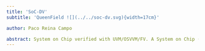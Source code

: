 ```yaml
---
title: 'SoC-DV'
subtitle: 'QueenField ![](../../soc-dv.svg){width=17cm}'

author: Paco Reina Campo

abstract: System on Chip verified with UVM/OSVVM/FV. A System on Chip (SoC) is an integrated circuit that integrates components of a computer system (PU, RAM, GPIO, etc). As they are integrated on a single substrate, SoCs consume much less power and take up much less area than multi-chip designs with equivalent functionality. SoCs are common in the mobile computing, embedded systems and the Internet of Things.
---
```

